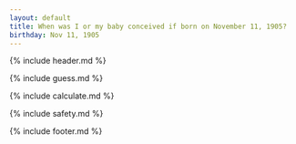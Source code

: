 ```yaml
---
layout: default
title: When was I or my baby conceived if born on November 11, 1905?
birthday: Nov 11, 1905
---
```


{% include header.md %}

{% include guess.md %}

{% include calculate.md %}

{% include safety.md %}

{% include footer.md %}



